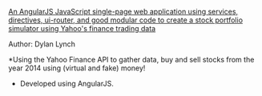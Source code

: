 [An AngularJS JavaScript single-page web application using services, directives, ui-router, and good modular code to create a stock portfolio simulator using Yahoo's finance trading data](http://www.vikingcodeschool.com)

Author: Dylan Lynch

*Using the Yahoo Finance API to gather data, buy and sell stocks from the year 2014 using (virtual and fake) money!
* Developed using AngularJS.
